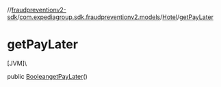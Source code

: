 //[fraudpreventionv2-sdk](../../../index.md)/[com.expediagroup.sdk.fraudpreventionv2.models](../index.md)/[Hotel](index.md)/[getPayLater](get-pay-later.md)

# getPayLater

[JVM]\

public [Boolean](https://docs.oracle.com/javase/8/docs/api/java/lang/Boolean.html)[getPayLater](get-pay-later.md)()
